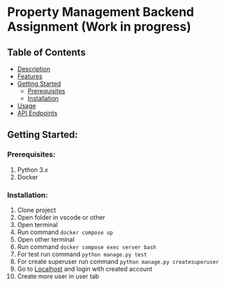 # Property Management Backend Assignment (Work in progress)

## Table of Contents
- [Description](#description)
- [Features](#features)
- [Getting Started](#getting-started)
  - [Prerequisites](#prerequisites)
  - [Installation](#installation)
- [Usage](#usage)
- [API Endpoints](#api-endpoints)

## Getting Started:
### Prerequisites:
  1. Python 3.x
  2. Docker

### Installation:
  1. Clone project
  2. Open folder in vscode or other
  3. Open terminal
  4. Run command `docker compose up`
  5. Open other terminal
  6. Run command `docker compose exec server bash`
  7. For test run command `python manage.py test`
  8. For create superuser run command `python manage.py createsuperuser`
  9. Go to [Localhost](http://localhost:8000/admin) and login with created account
  10. Create more user in user tab
